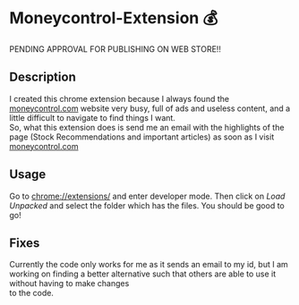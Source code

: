 # Moneycontrol-Extension :moneybag:  
PENDING APPROVAL FOR PUBLISHING ON WEB STORE!!
## Description
I created this chrome extension because I always found the [moneycontrol.com](https://www.moneycontrol.com) website very busy, full of ads and useless content, and a little difficult to navigate to find things I want.  
So, what this extension does is send me an email with the highlights of the page (Stock Recommendations and important articles) as soon as I visit [moneycontrol.com](https://www.moneycontrol.com)
## Usage
Go to [chrome://extensions/](https://www.chrome://extensions/) and enter developer mode. Then click on *Load Unpacked* and select the folder which has the files. You should be good to go!  
## Fixes
Currently the code only works for me as it sends an email to my id, but I am working on finding a better alternative such that others are able to use it without having to make changes  
to the code.  
